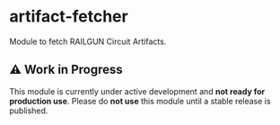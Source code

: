 # artifact-fetcher

Module to fetch RAILGUN Circuit Artifacts.

## ⚠️ Work in Progress

This module is currently under active development and **not ready for production use**.
Please do **not use** this module until a stable release is published.
